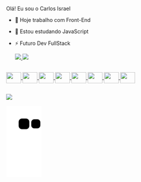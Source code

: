 Olá! Eu sou o Carlos Israel

- 🔭 Hoje trabalho com Front-End
- 🌱 Estou estudando JavaScript
- ⚡ Futuro Dev FullStack

  <a href="https://github.com/Cr-Israel">
  <img height="180em" src="https://github-readme-stats.vercel.app/api?username=Cr-Israel&show_icons=true&theme=dark&include_all_commits=true&count_private=true"/>
  <img height="180em" src="https://github-readme-stats.vercel.app/api/top-langs/?username=Cr-Israel&layout=compact&langs_count=7&theme=dark"/>
</div>

<div style="display: inline_block"><br>
<img align="center" height="30" width="40" src="https://cdn.jsdelivr.net/gh/devicons/devicon/icons/html5/html5-original.svg" />
<img align="center" height="30" width="40" src="https://cdn.jsdelivr.net/gh/devicons/devicon/icons/css3/css3-original.svg" />
<img align="center" height="30" width="40" src="https://cdn.jsdelivr.net/gh/devicons/devicon/icons/javascript/javascript-original.svg" />
<img align="center" height="30" width="40" src="https://cdn.jsdelivr.net/gh/devicons/devicon/icons/react/react-original.svg" />
<img align="center" height="30" width="40" src="https://cdn.jsdelivr.net/gh/devicons/devicon/icons/npm/npm-original-wordmark.svg" />
<img align="center" height="30" width="40" src="https://cdn.jsdelivr.net/gh/devicons/devicon/icons/git/git-original.svg" />
<img align="center" height="30" width="40" src="https://cdn.jsdelivr.net/gh/devicons/devicon/icons/github/github-original.svg" />           
<img align="center" height="30" width="40" src="https://cdn.jsdelivr.net/gh/devicons/devicon/icons/vscode/vscode-original.svg" />                                                                          
</div>

##

<div>
  <a href="https://www.linkedin.com/in/carlos-israel-64460a227/" target="_blank"><img src="https://img.shields.io/badge/-LinkedIn-%230077B5?style=for-the-badge&logo=linkedin&logoColor=white" target="_blank"></a> 

![Snake animation](https://github.com/Cr-Israel/Cr-Israel/blob/output/github-contribution-grid-snake.svg)
</div>
